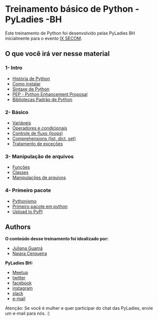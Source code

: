 # Treinamento básico de Python - PyLadies -BH

Este treinamento de Python foi desenvolvido pelas PyLadies BH inicialmente para o evento [IX SECOM](http://www.semanacomputacao.caf.ufv.br/).

## O que você irá ver nesse material
### 1- Intro

- [História de Python](1_Intro/1_História_de_Python.ipynb)
- [Como instalar](1_Intro/2_Instalação.md)
- [Sintaxe de Python](1_Intro/3_Sintaxe.ipynb)
- [PEP - Python Enhancement Proposal](1_Intro/4_PEP.md)
- [Bibliotecas Padrão de Python](1_Intro/5_Bibliotecas_padrão.ipynb)

### 2- Básico

- [Variáveis](2_Básico/6_Variaveis.ipynb)
- [Operadores e condicionais](2_Básico/7_Operadores.ipynb)
- [Controle de fluxo (loops)](2_Básico/8_Controle_fluxo.ipynb)
- [Comprehensions (list, dict, set)](2_Básico/8_Controle_fluxo.ipynb)
- [Tratamento de exceções](2_Básico/9_Tratamento_exceções.ipynb)

### 3- Manipulação de arquivos

- [Funções](3_Funções_files/10_Funções.ipynb)
- [Classes](3_Funções_files/10_Funções.ipynb)
- [Manipulações de arquivos](3_Funções_files/10_Funções.ipynb)

### 4- Primeiro pacote

- [Pythonismo](https://github.com/JulianaGuama/python_sample_package)
- [Primeiro pacote em python](https://github.com/JulianaGuama/python_sample_package)
- [Upload to PyPI](4_Primeiro_pacote/9_upload_to_PyPI.md)

## Authors

**O conteúdo desse treinamento foi idealizado por:**
* [Juliana Guamá](https://www.linkedin.com/in/juliana-guama/)
* [Naiara Cerqueira](https://www.linkedin.com/in/naiaracerqueira/)

**PyLadies BH:**
* [Meetup](https://www.meetup.com/pt-BR/PyLadies-BH-Meetup/)
* [twitter](https://twitter.com/pyladiesbh)
* [facebook](https://www.facebook.com/pyladiesbh/)
* [instagram](https://www.instagram.com/pyladiesbh/)
* [slack](https://slackin.pyladies.com)
* [e-mail](bh@pyladies.com)

Atenção: Se você é mulher e quer participar do chat das PyLadies, envie um e-mail para nós. :)